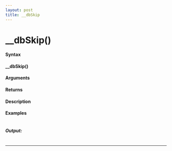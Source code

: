 ```yaml
---
layout: post
title: __dbSkip
---
```


# __dbSkip()


#### Syntax

#### __dbSkip()

#### Arguments

#### Returns

#### Description

#### Examples

```

```

##### Output:

```

```

---
